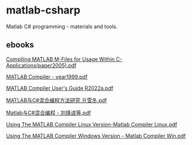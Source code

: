 # matlab-csharp
Matlab C# programming - materials and tools.


## ebooks

[Compiling MATLAB M-Files for Usage Within C-Applications(paper2005).pdf](https://github.com/yanglr/matlab-csharp/blob/main/ebooks/Compiling%20MATLAB%20M-Files%20for%20Usage%20Within%20C-Applications(paper2005).pdf)

[MATLAB Compiler - year1999.pdf](https://github.com/yanglr/matlab-csharp/blob/main/ebooks/MATLAB%20Compiler%20-%20year1999.pdf)

[MATLAB Compiler User's Guide R2022a.pdf](https://github.com/yanglr/matlab-csharp/blob/main/ebooks/MATLAB%20Compiler%20User’s%20Guide%20R2022a.pdf)

[MATLAB与C#混合编程方法研究 亓雪冬.pdf](https://github.com/yanglr/matlab-csharp/blob/main/ebooks/MATLAB与C%23混合编程方法研究%20亓雪冬.pdf)

[Matlab与C#混合编程 - 刘焕进等.pdf](https://github.com/yanglr/matlab-csharp/blob/main/ebooks/Matlab与C%23混合编程%20-%20刘焕进等.pdf)

[Using The MATLAB Compiler Linux Version-Matlab Compiler Linux.pdf](https://github.com/yanglr/matlab-csharp/blob/main/ebooks/Using%20The%20MATLAB%20Compiler%20Linux%20Version-Matlab%20Compiler%20Linux.pdf)

[Using The MATLAB Compiler Windows Version - Matlab Compiler Win.pdf](https://github.com/yanglr/matlab-csharp/blob/main/ebooks/Using%20The%20MATLAB%20Compiler%20Windows%20Version%20-%20Matlab%20Compiler%20Win.pdf)
